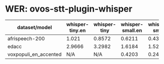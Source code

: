 
# WER: ovos-stt-plugin-whisper
|dataset/model|whisper-tiny.en|whisper-tiny|whisper-small.en|whisper-small|whisper-medium.en|
|-|-|-|-|-|-|
| afrispeech-200 | 1.021 | 0.8572 | 0.6211 | 0.4312 | 0.4118 |
| edacc | 2.9666 | 3.2982 | 1.6184 | 1.5213 | N/A |
| voxpopuli_en_accented | N/A | N/A | 0.4203 | 0.2496 | N/A |